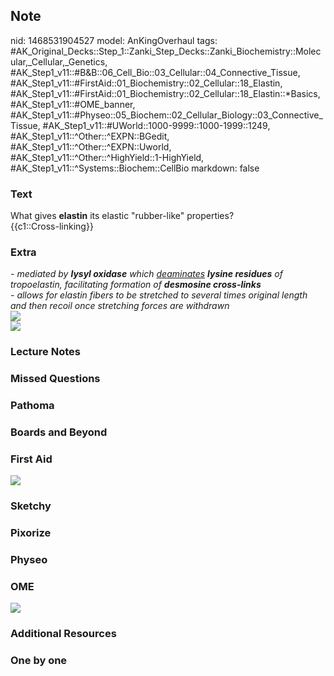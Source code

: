 ## Note
nid: 1468531904527
model: AnKingOverhaul
tags: #AK_Original_Decks::Step_1::Zanki_Step_Decks::Zanki_Biochemistry::Molecular,_Cellular,_Genetics, #AK_Step1_v11::#B&B::06_Cell_Bio::03_Cellular::04_Connective_Tissue, #AK_Step1_v11::#FirstAid::01_Biochemistry::02_Cellular::18_Elastin, #AK_Step1_v11::#FirstAid::01_Biochemistry::02_Cellular::18_Elastin::*Basics, #AK_Step1_v11::#OME_banner, #AK_Step1_v11::#Physeo::05_Biochem::02_Cellular_Biology::03_Connective_Tissue, #AK_Step1_v11::#UWorld::1000-9999::1000-1999::1249, #AK_Step1_v11::^Other::^EXPN::BGedit, #AK_Step1_v11::^Other::^EXPN::Uworld, #AK_Step1_v11::^Other::^HighYield::1-HighYield, #AK_Step1_v11::^Systems::Biochem::CellBio
markdown: false

### Text
<div>
  What gives <b>elastin</b> its elastic "rubber-like" properties?
</div>
<div>
  {{c1::Cross-linking}}
</div>

### Extra
<div>
  <i>- mediated by <b>lysyl oxidase</b> which <u>deaminates</u>
  <b>lysine residues</b> of tropoelastin, facilitating formation of
  <b>desmosine cross-links</b></i>
</div>
<div>
  <i>- allows for elastin fibers to be stretched to several times
  original length and then recoil once stretching forces are
  withdrawn</i>
</div><img src="paste-14993730830512.jpg">
<div><img src="paste-43916040601601.jpg"></div>

### Lecture Notes


### Missed Questions


### Pathoma


### Boards and Beyond


### First Aid
<img src="tmpYogghJ.png">

### Sketchy


### Pixorize


### Physeo


### OME
<div class="ome-widget">
  <a href="https://onlinemeded.org?ref=anki"><img src=
  "_OME_AnkiFlashcards_General_3.png"></a>
</div>

### Additional Resources


### One by one

